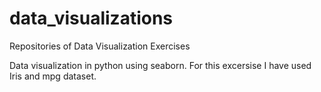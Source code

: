 # data_visualizations
Repositories of Data Visualization Exercises 

Data visualization in python using seaborn. For this excersise I have used Iris and mpg dataset.
